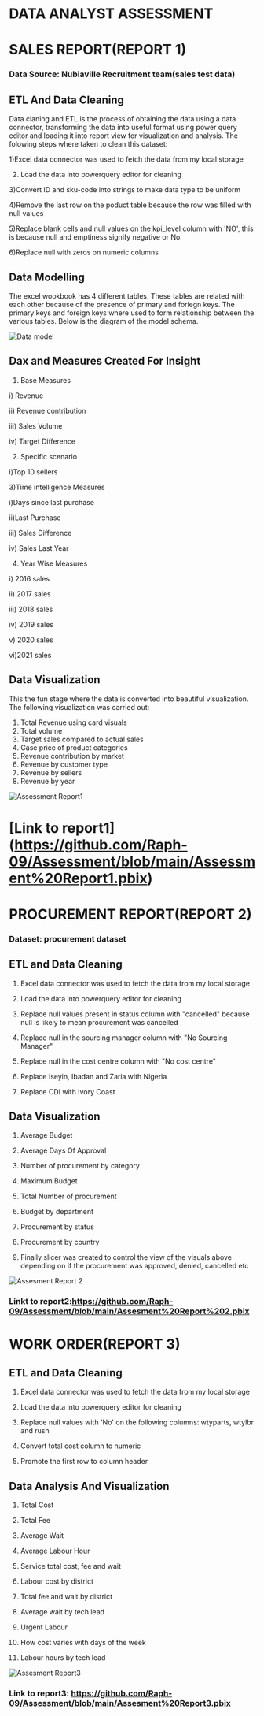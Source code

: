 # DATA ANALYST ASSESSMENT

# SALES REPORT(REPORT 1)

### Data Source: Nubiaville Recruitment team(sales test data)
## ETL And Data Cleaning
Data claning and ETL is the process of obtaining the data using a data connector, transforming the data into useful format using power query editor and loading it into report view for visualization and analysis. 
The folowing steps where taken to clean this dataset:

1)Excel data connector was used to fetch the data from my local storage

2) Load the data into powerquery editor for cleaning

3)Convert ID and sku-code into strings to make data type to be uniform

4)Remove the last row on the poduct table because the row was filled with  null  values

5)Replace blank cells and null values on the kpi_level column with 'NO', this is because null and emptiness signify negative or No.

6)Replace null with zeros on numeric columns

## Data Modelling
The excel wookbook has 4 different tables. These tables are related with each other because of the presence of primary and foriegn keys. The primary keys and foreign keys where used to form relationship between the various tables. Below is the diagram of the model schema.

![Data model](https://user-images.githubusercontent.com/72034856/170734560-5e9260a7-88ee-4302-b760-370b3751f0ae.PNG)


## Dax and Measures Created For Insight

1) Base Measures

i) Revenue

ii) Revenue contribution

iii) Sales Volume

iv) Target Difference

2) Specific scenario

 i)Top 10 sellers
 
3)Time intelligence Measures

i)Days since last purchase

ii)Last Purchase

iii) Sales Difference

iv) Sales Last Year

4) Year Wise Measures

i) 2016 sales

ii) 2017 sales

iii) 2018 sales

iv) 2019 sales

v) 2020 sales

vi)2021 sales

## Data Visualization
This the fun stage where the data is converted into beautiful visualization. The following  visualization was carried out:

1) Total Revenue using card visuals
2) Total volume
3) Target sales compared to actual sales
4) Case price of product categories
5) Revenue contribution by market
6) Revenue by customer type
7) Revenue by sellers
8) Revenue by year

![Assessment Report1](https://user-images.githubusercontent.com/72034856/170714334-c88b060e-5ff6-48b6-86fc-a6b6287bb637.png)

# [Link to report1] (https://github.com/Raph-09/Assessment/blob/main/Assessment%20Report1.pbix)


# PROCUREMENT REPORT(REPORT 2)
### Dataset: procurement dataset

## ETL and Data Cleaning
1) Excel data connector was used to fetch the data from my local storage

2) Load the data into powerquery editor for cleaning
 
4) Replace null values present in status column with "cancelled" because null is likely to mean procurement was cancelled
 
6) Replace null in the sourcing manager column with "No Sourcing Manager"
 
8) Replace null in the cost centre column with "No cost centre"
 
10) Replace Iseyin, Ibadan and Zaria with Nigeria

12) Replace CDI with Ivory Coast


## Data Visualization

1) Average Budget

2) Average Days Of Approval

4) Number of procurement by category

6) Maximum Budget

8) Total Number of procurement

10) Budget by department

12) Procurement by status

14) Procurement by country

16) Finally slicer was created to control the view of the visuals above depending on if the procurement was approved, denied, cancelled etc

![Assesment Report 2](https://user-images.githubusercontent.com/72034856/170714427-4fda7c28-f7c8-43e3-bc99-6fdd68171a56.png)

### Linkt to report2:https://github.com/Raph-09/Assessment/blob/main/Assesment%20Report%202.pbix 

# WORK ORDER(REPORT 3)

## ETL and Data Cleaning

1) Excel data connector was used to fetch the data from my local storage

2) Load the data into powerquery editor for cleaning
 
4) Replace null values with 'No' on the following columns: wtyparts, wtylbr and rush

5) Convert total cost column to numeric

6) Promote the first row to column header

## Data Analysis And Visualization

1) Total Cost

2) Total Fee

3) Average Wait

4) Average Labour Hour

5) Service total cost, fee and wait

6) Labour cost by district

7) Total fee and wait by district

8) Average wait by tech lead

9) Urgent Labour

10) How cost varies with days of the week

11) Labour hours by tech lead


![Assesment Report3](https://user-images.githubusercontent.com/72034856/170714519-caec2b94-b2a7-41fc-8b08-124339f43f9d.png)

### Link to report3: https://github.com/Raph-09/Assessment/blob/main/Assesment%20Report3.pbix
